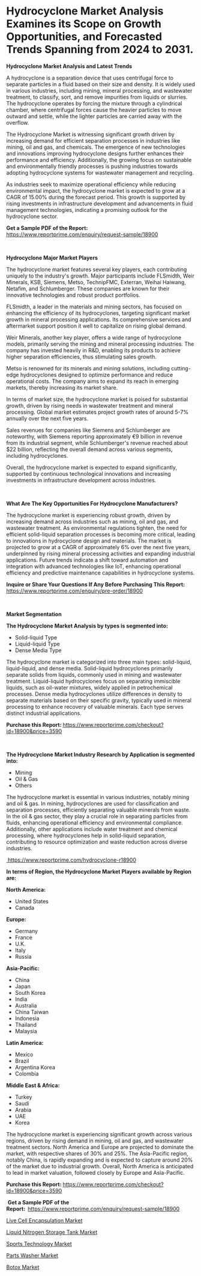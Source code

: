 <p><h1>Hydrocyclone Market Analysis Examines its Scope on Growth Opportunities, and Forecasted Trends Spanning from 2024 to 2031.</h1></p><p><strong>Hydrocyclone Market Analysis and Latest Trends</strong></p>
<p><p>A hydrocyclone is a separation device that uses centrifugal force to separate particles in a fluid based on their size and density. It is widely used in various industries, including mining, mineral processing, and wastewater treatment, to classify, sort, and remove impurities from liquids or slurries. The hydrocyclone operates by forcing the mixture through a cylindrical chamber, where centrifugal forces cause the heavier particles to move outward and settle, while the lighter particles are carried away with the overflow.</p><p>The Hydrocyclone Market is witnessing significant growth driven by increasing demand for efficient separation processes in industries like mining, oil and gas, and chemicals. The emergence of new technologies and innovations improving hydrocyclone designs further enhances their performance and efficiency. Additionally, the growing focus on sustainable and environmentally friendly processes is pushing industries towards adopting hydrocyclone systems for wastewater management and recycling.</p><p>As industries seek to maximize operational efficiency while reducing environmental impact, the hydrocyclone market is expected to grow at a CAGR of 15.00% during the forecast period. This growth is supported by rising investments in infrastructure development and advancements in fluid management technologies, indicating a promising outlook for the hydrocyclone sector.</p></p>
<p><strong>Get a Sample PDF of the Report:&nbsp;</strong> <a href="https://www.reportprime.com/enquiry/request-sample/18900?utm_campaign=57&utm_medium=2&utm_source=Github&utm_content=ia&utm_term=22112024&utm_id=hydrocyclone">https://www.reportprime.com/enquiry/request-sample/18900</a></p>
<p>&nbsp;</p>
<p><strong>Hydrocyclone Major Market Players</strong></p>
<p><p>The hydrocyclone market features several key players, each contributing uniquely to the industry's growth. Major participants include FLSmidth, Weir Minerals, KSB, Siemens, Metso, TechnipFMC, Exterran, Weihai Haiwang, Netafim, and Schlumberger. These companies are known for their innovative technologies and robust product portfolios.</p><p>FLSmidth, a leader in the materials and mining sectors, has focused on enhancing the efficiency of its hydrocyclones, targeting significant market growth in mineral processing applications. Its comprehensive services and aftermarket support position it well to capitalize on rising global demand.</p><p>Weir Minerals, another key player, offers a wide range of hydrocyclone models, primarily serving the mining and mineral processing industries. The company has invested heavily in R&D, enabling its products to achieve higher separation efficiencies, thus stimulating sales growth.</p><p>Metso is renowned for its minerals and mining solutions, including cutting-edge hydrocyclones designed to optimize performance and reduce operational costs. The company aims to expand its reach in emerging markets, thereby increasing its market share.</p><p>In terms of market size, the hydrocyclone market is poised for substantial growth, driven by rising needs in wastewater treatment and mineral processing. Global market estimates project growth rates of around 5-7% annually over the next five years.</p><p>Sales revenues for companies like Siemens and Schlumberger are noteworthy, with Siemens reporting approximately €9 billion in revenue from its industrial segment, while Schlumberger's revenue reached about $22 billion, reflecting the overall demand across various segments, including hydrocyclones.</p><p>Overall, the hydrocyclone market is expected to expand significantly, supported by continuous technological innovations and increasing investments in infrastructure development across industries.</p></p>
<p>&nbsp;</p>
<p><strong>What Are The Key Opportunities For Hydrocyclone Manufacturers?</strong></p>
<p><p>The hydrocyclone market is experiencing robust growth, driven by increasing demand across industries such as mining, oil and gas, and wastewater treatment. As environmental regulations tighten, the need for efficient solid-liquid separation processes is becoming more critical, leading to innovations in hydrocyclone design and materials. The market is projected to grow at a CAGR of approximately 6% over the next five years, underpinned by rising mineral processing activities and expanding industrial applications. Future trends indicate a shift toward automation and integration with advanced technologies like IoT, enhancing operational efficiency and predictive maintenance capabilities in hydrocyclone systems.</p></p>
<p><strong>Inquire or Share Your Questions If Any Before Purchasing This Report:</strong> <a href="https://www.reportprime.com/enquiry/pre-order/18900?utm_campaign=57&utm_medium=2&utm_source=Github&utm_content=ia&utm_term=22112024&utm_id=hydrocyclone">https://www.reportprime.com/enquiry/pre-order/18900</a></p>
<p>&nbsp;</p>
<p><strong>Market Segmentation</strong></p>
<p><strong>The Hydrocyclone Market Analysis by types is segmented into:</strong></p>
<p><ul><li>Solid-liquid Type</li><li>Liquid-liquid Type</li><li>Dense Media Type</li></ul></p>
<p><p>The hydrocyclone market is categorized into three main types: solid-liquid, liquid-liquid, and dense media. Solid-liquid hydrocyclones primarily separate solids from liquids, commonly used in mining and wastewater treatment. Liquid-liquid hydrocyclones focus on separating immiscible liquids, such as oil-water mixtures, widely applied in petrochemical processes. Dense media hydrocyclones utilize differences in density to separate materials based on their specific gravity, typically used in mineral processing to enhance recovery of valuable minerals. Each type serves distinct industrial applications.</p></p>
<p><strong>Purchase this Report:&nbsp;</strong><a href="https://www.reportprime.com/checkout?id=18900&price=3590&utm_campaign=57&utm_medium=2&utm_source=Github&utm_content=ia&utm_term=22112024&utm_id=hydrocyclone">https://www.reportprime.com/checkout?id=18900&price=3590</a></p>
<p>&nbsp;</p>
<p><strong>The Hydrocyclone Market Industry Research by Application is segmented into:</strong></p>
<p><ul><li>Mining</li><li>Oil & Gas</li><li>Others</li></ul></p>
<p><p>The hydrocyclone market is essential in various industries, notably mining and oil & gas. In mining, hydrocyclones are used for classification and separation processes, efficiently separating valuable minerals from waste. In the oil & gas sector, they play a crucial role in separating particles from fluids, enhancing operational efficiency and environmental compliance. Additionally, other applications include water treatment and chemical processing, where hydrocyclones help in solid-liquid separation, contributing to resource optimization and waste reduction across diverse industries.</p></p>
<p><a href="https://www.reportprime.com/hydrocyclone-r18900?utm_campaign=57&utm_medium=2&utm_source=Github&utm_content=ia&utm_term=22112024&utm_id=hydrocyclone">&nbsp;https://www.reportprime.com/hydrocyclone-r18900</a></p>
<p><strong>In terms of Region, the Hydrocyclone Market Players available by Region are:</strong></p>
<p>
    <p> <strong> North America: </strong>
        <ul>
            <li>United States</li>
            <li>Canada</li>
        </ul>
        </p> 
    <p> <strong> Europe: </strong>
        <ul>
            <li>Germany</li>
            <li>France</li>
            <li>U.K.</li>
            <li>Italy</li>
            <li>Russia</li>
        </ul>
        </p> 
    <p> <strong> Asia-Pacific: </strong>
        <ul>
            <li>China</li>
            <li>Japan</li>
            <li>South Korea</li>
            <li>India</li>
            <li>Australia</li>
            <li>China Taiwan</li>
            <li>Indonesia</li>
            <li>Thailand</li>
            <li>Malaysia</li>
        </ul>
        </p> 
    <p> <strong> Latin America: </strong>
        <ul>
            <li>Mexico</li>
            <li>Brazil</li>
            <li>Argentina Korea</li>
            <li>Colombia</li>
        </ul>
        </p> 
    <p> <strong> Middle East & Africa: </strong>
        <ul>
            <li>Turkey</li>
            <li>Saudi</li>
            <li>Arabia</li>
            <li>UAE</li>
            <li>Korea</li>
        </ul>
    </p>
    </p>
<p><p>The hydrocyclone market is experiencing significant growth across various regions, driven by rising demand in mining, oil and gas, and wastewater treatment sectors. North America and Europe are projected to dominate the market, with respective shares of 30% and 25%. The Asia-Pacific region, notably China, is rapidly expanding and is expected to capture around 20% of the market due to industrial growth. Overall, North America is anticipated to lead in market valuation, followed closely by Europe and Asia-Pacific.</p></p>
<p><strong>Purchase this Report: </strong><a href="https://www.reportprime.com/checkout?id=18900&price=3590&utm_campaign=57&utm_medium=2&utm_source=Github&utm_content=ia&utm_term=22112024&utm_id=hydrocyclone">https://www.reportprime.com/checkout?id=18900&price=3590</a></p>
<p>&nbsp;<strong>Get a Sample PDF of the Report:&nbsp;&nbsp;</strong><a href="https://www.reportprime.com/enquiry/request-sample/18900?utm_campaign=57&utm_medium=2&utm_source=Github&utm_content=ia&utm_term=22112024&utm_id=hydrocyclone">https://www.reportprime.com/enquiry/request-sample/18900</a></p>
<p><strong></strong></p>
<p><p><a href="https://www.linkedin.com/pulse/live-cell-encapsulation-market-key-players-growth-trends-ur8be?utm_campaign=57&utm_medium=2&utm_source=Github&utm_content=ia&utm_term=22112024&utm_id=hydrocyclone">Live Cell Encapsulation Market</a></p><p><a href="https://github.com/AshrafKhan865/Market-Research-Report-List-1/blob/main/liquid-nitrogen-storage-tank-market.md?utm_campaign=57&utm_medium=2&utm_source=Github&utm_content=ia&utm_term=22112024&utm_id=hydrocyclone">Liquid Nitrogen Storage Tank Market</a></p><p><a href="https://www.linkedin.com/pulse/growth-rate-size-sports-technology-market-anextraordinary-112-b6vve?utm_campaign=57&utm_medium=2&utm_source=Github&utm_content=ia&utm_term=22112024&utm_id=hydrocyclone">Sports Technology Market</a></p><p><a href="https://github.com/bmorecock/Market-Research-Report-List-5/blob/main/parts-washer-market.md?utm_campaign=57&utm_medium=2&utm_source=Github&utm_content=ia&utm_term=22112024&utm_id=hydrocyclone">Parts Washer Market</a></p><p><a href="https://issuu.com/reportprime-2/docs/botox-market-size-2030.pptx_f401e08035cc95?utm_campaign=57&utm_medium=2&utm_source=Github&utm_content=ia&utm_term=22112024&utm_id=hydrocyclone">Botox Market</a></p></p>